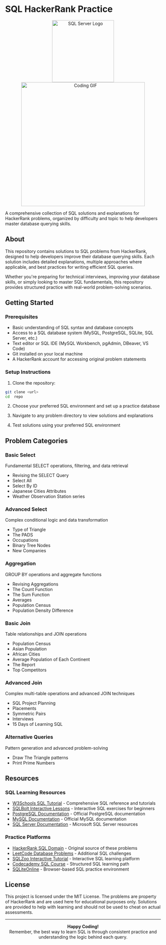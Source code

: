 # SQL HackerRank Practice

<div align="center">
  <img src="https://cdn.jsdelivr.net/gh/devicons/devicon/icons/microsoftsqlserver/microsoftsqlserver-plain-wordmark.svg" alt="SQL Server Logo" width="200"/>
  
</div>

<div align="center">
  <img src="https://media.giphy.com/media/13HgwGsXF0aiGY/giphy.gif" alt="Coding GIF" width="400"/>
</div>

A comprehensive collection of SQL solutions and explanations for HackerRank problems, organized by difficulty and topic to help developers master database querying skills.

## About

This repository contains solutions to SQL problems from HackerRank, designed to help developers improve their database querying skills. Each solution includes detailed explanations, multiple approaches where applicable, and best practices for writing efficient SQL queries.

Whether you're preparing for technical interviews, improving your database skills, or simply looking to master SQL fundamentals, this repository provides structured practice with real-world problem-solving scenarios.

## Getting Started

### Prerequisites

- Basic understanding of SQL syntax and database concepts
- Access to a SQL database system (MySQL, PostgreSQL, SQLite, SQL Server, etc.)
- Text editor or SQL IDE (MySQL Workbench, pgAdmin, DBeaver, VS Code)
- Git installed on your local machine
- A HackerRank account for accessing original problem statements

### Setup Instructions

1. Clone the repository:
```bash
git clone <url>
cd  repo 
```

2. Choose your preferred SQL environment and set up a practice database

3. Navigate to any problem directory to view solutions and explanations

4. Test solutions using your preferred SQL environment

## Problem Categories

### Basic Select
Fundamental SELECT operations, filtering, and data retrieval
- Revising the SELECT Query
- Select All
- Select By ID
- Japanese Cities Attributes
- Weather Observation Station series

### Advanced Select
Complex conditional logic and data transformation
- Type of Triangle
- The PADS
- Occupations
- Binary Tree Nodes
- New Companies

### Aggregation
GROUP BY operations and aggregate functions
- Revising Aggregations
- The Count Function
- The Sum Function
- Averages
- Population Census
- Population Density Difference

### Basic Join
Table relationships and JOIN operations
- Population Census
- Asian Population
- African Cities
- Average Population of Each Continent
- The Report
- Top Competitors

### Advanced Join
Complex multi-table operations and advanced JOIN techniques
- SQL Project Planning
- Placements
- Symmetric Pairs
- Interviews
- 15 Days of Learning SQL

### Alternative Queries
Pattern generation and advanced problem-solving
- Draw The Triangle patterns
- Print Prime Numbers

## Resources

### SQL Learning Resources
- [W3Schools SQL Tutorial](https://www.w3schools.com/sql/) - Comprehensive SQL reference and tutorials
- [SQLBolt Interactive Lessons](https://sqlbolt.com/) - Interactive SQL exercises for beginners
- [PostgreSQL Documentation](https://www.postgresql.org/docs/) - Official PostgreSQL documentation
- [MySQL Documentation](https://dev.mysql.com/doc/) - Official MySQL documentation
- [SQL Server Documentation](https://docs.microsoft.com/en-us/sql/) - Microsoft SQL Server resources

### Practice Platforms
- [HackerRank SQL Domain](https://www.hackerrank.com/domains/sql) - Original source of these problems
- [LeetCode Database Problems](https://leetcode.com/problemset/database/) - Additional SQL challenges
- [SQLZoo Interactive Tutorial](https://sqlzoo.net/) - Interactive SQL learning platform
- [Codecademy SQL Course](https://www.codecademy.com/learn/learn-sql) - Structured SQL learning path
- [SQLiteOnline](https://sqliteonline.com/) - Browser-based SQL practice environment

## License

This project is licensed under the MIT License. The problems are property of HackerRank and are used here for educational purposes only. Solutions are provided to help with learning and should not be used to cheat on actual assessments.

---

<div align="center">
  <strong>Happy Coding!</strong><br>
  Remember, the best way to learn SQL is through consistent practice and understanding the logic behind each query.
</div>
